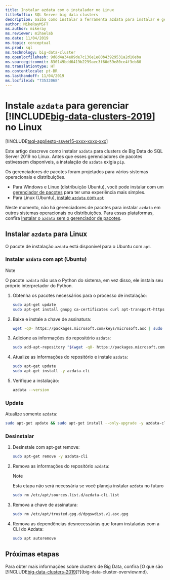```yaml
---
title: Instalar azdata com o instalador no Linux
titleSuffix: SQL Server big data clusters
description: Saiba como instalar a ferramenta azdata para instalar e gerenciar clusters de Big Data do SQL Server com o instalador (Linux).
author: MikeRayMSFT
ms.author: mikeray
ms.reviewer: mihaelab
ms.date: 11/04/2019
ms.topic: conceptual
ms.prod: sql
ms.technology: big-data-cluster
ms.openlocfilehash: 9d8d4a34e89de7c136e1e80b43929531a2d10eba
ms.sourcegitcommit: 830149bdd6419b2299aec3f60d59e80ce4f3eb80
ms.translationtype: HT
ms.contentlocale: pt-BR
ms.lasthandoff: 11/04/2019
ms.locfileid: "73532068"
---
```

# <a name="install-azdata-to-manage-includebig-data-clusters-2019includesssbigdataclusters-ss-novermd-on-linux"></a>Instale `azdata` para gerenciar [!INCLUDE[big-data-clusters-2019](../includes/ssbigdataclusters-ss-nover.md)] no Linux

[!INCLUDE[tsql-appliesto-ssver15-xxxx-xxxx-xxx](../includes/tsql-appliesto-ssver15-xxxx-xxxx-xxx.md)]

Este artigo descreve como instalar `azdata` para clusters de Big Data do SQL Server 2019 no Linux. Antes que esses gerenciadores de pacotes estivessem disponíveis, a instalação de `azdata` exigia `pip`.

Os gerenciadores de pacotes foram projetados para vários sistemas operacionais e distribuições.

- Para Windows e Linux (distribuição Ubuntu), você pode instalar com um [gerenciador de pacotes](./deploy-install-azdata-installer.md) para ter uma experiência mais simples.
- Para Linux (Ubuntu), [instale `azdata` com `apt`](#azdata-apt)

Neste momento, não há gerenciadores de pacotes para instalar `azdata` em outros sistemas operacionais ou distribuições. Para essas plataformas, confira [Instalar o `azdata` sem o gerenciador de pacotes](./deploy-install-azdata.md).

## <a id="linux"></a>Instalar `azdata` para Linux

O pacote de instalação `azdata` está disponível para o Ubuntu com `apt`.

### <a id="azdata-apt"></a>Instalar `azdata` com apt (Ubuntu)

>[!NOTE]
>O pacote `azdata` não usa o Python do sistema, em vez disso, ele instala seu próprio interpretador do Python.

1. Obtenha os pacotes necessários para o processo de instalação:

    ```bash
    sudo apt-get update
    sudo apt-get install gnupg ca-certificates curl apt-transport-https lsb-release -y
    ```

2. Baixe e instale a chave de assinatura:

    ```bash
    wget -qO- https://packages.microsoft.com/keys/microsoft.asc | sudo apt-key add -
    ```

3. Adicione as informações do repositório `azdata`:

    ```bash
    sudo add-apt-repository "$(wget -qO- https://packages.microsoft.com/config/ubuntu/16.04/mssql-server-2019.list)"
    ```

4. Atualize as informações do repositório e instale `azdata`:

    ```bash
    sudo apt-get update
    sudo apt-get install -y azdata-cli
    ```

5. Verifique a instalação:

    ```bash
    azdata --version
    ```

### <a name="update"></a>Update

Atualize somente `azdata`:

```bash
sudo apt-get update && sudo apt-get install --only-upgrade -y azdata-cli
```

### <a name="uninstall"></a>Desinstalar

1. Desinstale com apt-get remove:

    ```bash
    sudo apt-get remove -y azdata-cli
    ```

2. Remova as informações do repositório `azdata`:

    >[!NOTE]
    >Esta etapa não será necessária se você planeja instalar `azdata` no futuro

    ```bash
    sudo rm /etc/apt/sources.list.d/azdata-cli.list
    ```

3. Remova a chave de assinatura:

    ```bash
    sudo rm /etc/apt/trusted.gpg.d/dpgswdist.v1.asc.gpg
    ```

4. Remova as dependências desnecessárias que foram instaladas com a CLI do Azdata:

    ```bash
    sudo apt autoremove
    ```

## <a name="next-steps"></a>Próximas etapas

Para obter mais informações sobre clusters de Big Data, confira [O que são [!INCLUDE[big-data-clusters-2019](../includes/ssbigdataclusters-ver15.md)]?](big-data-cluster-overview.md).
